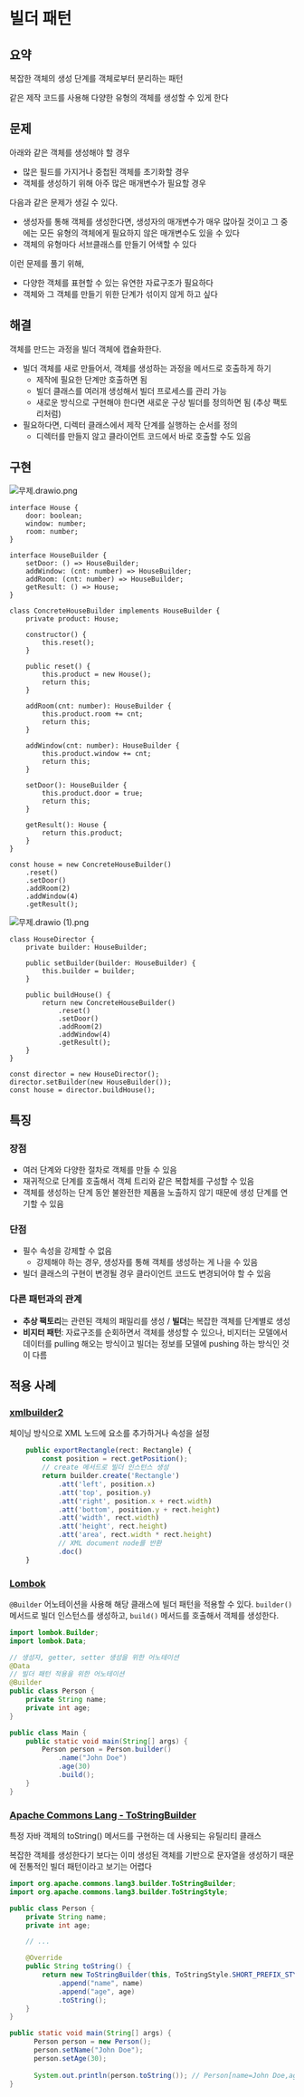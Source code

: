 # 빌더 패턴

## 요약

복잡한 객체의 생성 단계를 객체로부터 분리하는 패턴

같은 제작 코드를 사용해 다양한 유형의 객체를 생성할 수 있게 한다

## 문제

아래와 같은 객체를 생성해야 할 경우

- 많은 필드를 가지거나 중첩된 객체를 초기화할 경우
- 객체를 생성하기 위해 아주 많은 매개변수가 필요할 경우

다음과 같은 문제가 생길 수 있다.

- 생성자를 통해 객체를 생성한다면, 생성자의 매개변수가 매우 많아질 것이고 그 중에는 모든 유형의 객체에게 필요하지 않은 매개변수도 있을 수 있다
- 객체의 유형마다 서브클래스를 만들기 어색할 수 있다

이런 문제를 풀기 위해,

- 다양한 객체를 표현할 수 있는 유연한 자료구조가 필요하다
- 객체와 그 객체를 만들기 위한 단계가 섞이지 않게 하고 싶다

## 해결

객체를 만드는 과정을 빌더 객체에 캡슐화한다.

- 빌더 객체를 새로 만들어서, 객체를 생성하는 과정을 메서드로 호출하게 하기
    - 제작에 필요한 단계만 호출하면 됨
    - 빌더 클래스를 여러개 생성해서 빌더 프로세스를 관리 가능
    - 새로운 방식으로 구현해야 한다면 새로운 구상 빌더를 정의하면 됨 (추상 팩토리처럼)
- 필요하다면, 디렉터 클래스에서 제작 단계를 실행하는 순서를 정의
    - 디렉터를 만들지 않고 클라이언트 코드에서 바로 호출할 수도 있음

## 구현

![무제.drawio.png](./diagram1.png)

```tsx
interface House {
    door: boolean;
    window: number;
    room: number;
}

interface HouseBuilder {
    setDoor: () => HouseBuilder;
    addWindow: (cnt: number) => HouseBuilder;
    addRoom: (cnt: number) => HouseBuilder;
    getResult: () => House;
}

class ConcreteHouseBuilder implements HouseBuilder {
    private product: House;

    constructor() {
        this.reset();
    }

    public reset() {
        this.product = new House();
        return this;
    }

    addRoom(cnt: number): HouseBuilder {
        this.product.room += cnt;
        return this;
    }

    addWindow(cnt: number): HouseBuilder {
        this.product.window += cnt;
        return this;
    }

    setDoor(): HouseBuilder {
        this.product.door = true;
        return this;
    }

    getResult(): House {
        return this.product;
    }
}

const house = new ConcreteHouseBuilder()
    .reset()
    .setDoor()
    .addRoom(2)
    .addWindow(4)
    .getResult();
```

![무제.drawio (1).png](./diagram2.png)

```tsx
class HouseDirector {
    private builder: HouseBuilder;
    
    public setBuilder(builder: HouseBuilder) {
        this.builder = builder;
    }
    
    public buildHouse() {
        return new ConcreteHouseBuilder()
            .reset()
            .setDoor()
            .addRoom(2)
            .addWindow(4)
            .getResult();
    }
}

const director = new HouseDirector();
director.setBuilder(new HouseBuilder());
const house = director.buildHouse();
```

## 특징

### 장점

- 여러 단계와 다양한 절차로 객체를 만들 수 있음
- 재귀적으로 단계를 호출해서 객체 트리와 같은 복합체를 구성할 수 있음
- 객체를 생성하는 단계 동안 불완전한 제품을 노출하지 않기 때문에 생성 단계를 연기할 수 있음

### 단점

- 필수 속성을 강제할 수 없음
    - 강제해야 하는 경우, 생성자를 통해 객체를 생성하는 게 나을 수 있음
- 빌더 클래스의 구현이 변경될 경우 클라이언트 코드도 변경되어야 할 수 있음

### 다른 패턴과의 관계

- **추상 팩토리**는 관련된 객체의 패밀리를 생성 / **빌더**는 복잡한 객체를 단계별로 생성
- **비지터 패턴**: 자료구조를 순회하면서 객체를 생성할 수 있으나, 비지터는 모델에서 데이터를 pulling 해오는 방식이고 빌더는 정보를 모델에 pushing 하는 방식인 것이 다름

## 적용 사례

### **[xmlbuilder2](https://oozcitak.github.io/xmlbuilder2/)**

체이닝 방식으로 XML 노드에 요소를 추가하거나 속성을 설정

```ts
    public exportRectangle(rect: Rectangle) {
        const position = rect.getPosition();
        // create 메서드로 빌더 인스턴스 생성
        return builder.create('Rectangle')
            .att('left', position.x)
            .att('top', position.y)
            .att('right', position.x + rect.width)
            .att('bottom', position.y + rect.height)
            .att('width', rect.width)
            .att('height', rect.height)
            .att('area', rect.width * rect.height)
            // XML document node를 반환
            .doc()
    }
```

### [Lombok](https://projectlombok.org/features/Builder)

`@Builder` 어노테이션을 사용해 해당 클래스에 빌더 패턴을 적용할 수 있다. `builder()` 메서드로 빌더 인스턴스를 생성하고, `build()` 메서드를 호출해서 객체를 생성한다.

```java
import lombok.Builder;
import lombok.Data;

// 생성자, getter, setter 생성을 위한 어노테이션
@Data
// 빌더 패턴 적용을 위한 어노테이션
@Builder
public class Person {
    private String name;
    private int age;
}

public class Main {
    public static void main(String[] args) {
        Person person = Person.builder()
            .name("John Doe")
            .age(30)
            .build();
    }
}
```

### [Apache Commons Lang - ToStringBuilder](https://commons.apache.org/proper/commons-lang/apidocs/org/apache/commons/lang3/builder/ToStringBuilder.html)

특정 자바 객체의 toString() 메서드를 구현하는 데 사용되는 유틸리티 클래스

복잡한 객체를 생성한다기 보다는 이미 생성된 객체를 기반으로 문자열을 생성하기 때문에 전통적인 빌더 패턴이라고 보기는 어렵다

```java
import org.apache.commons.lang3.builder.ToStringBuilder;
import org.apache.commons.lang3.builder.ToStringStyle;

public class Person {
    private String name;
    private int age;

    // ...

    @Override
    public String toString() {
        return new ToStringBuilder(this, ToStringStyle.SHORT_PREFIX_STYLE)
            .append("name", name)
            .append("age", age)
            .toString();
    }
}

public static void main(String[] args) {
	  Person person = new Person();
	  person.setName("John Doe");
	  person.setAge(30);
	  
	  System.out.println(person.toString()); // Person[name=John Doe,age=30]
}


```
